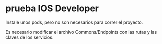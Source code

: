 # prueba IOS Developer
Instale unos pods, pero no son necesarios para correr el proyecto.

Es necesario modificar el archivo Commons/Endpoints con las rutas y las claves de los servicios.

